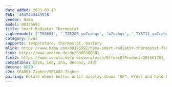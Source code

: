 ```yaml
---
date_added: 2021-03-10
EAN: '4047443449528'
vendor: Hama
model: 00176592
title: Smart Radiator Thermostat
zigbeemodel: ['TS0601', '_TZE200_yw7cahqs', 'w7cahqs', '_TYST11_yw7cahqs', '_TZE200_h4cgnbzg']
category: hvac
supports: temperature, thermostat, battery
mlink: https://www.hama.com/00176592/hama-smart-radiator-thermostat-for-hama-wlan-heating-control
link: https://www.amazon.de/dp/B08GSQQS81
link2: https://www.idealo.de/preisvergleich/OffersOfProduct/201561703_-starter-set-zigbee-2x-smartes-heizkoerperthermostat-zentrale-hama.html
compatible: [z2m, iob, zha, deconz, z4d]
deconz: 6859
z2m: SEA801-Zigbee/SEA802-Zigbee
pairing: Rotate wheel button until display shows "OF". Press and hold button for 5 seconds. Display will show "--" when in pairing mode.
---
```

